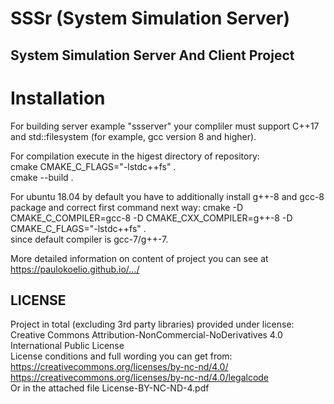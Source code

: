 **SSSr** (**S**ystem **S**imulation **S**erve**r**) 
===============================
System Simulation Server And Client Project
-------------------------------------------



Installation
============

For building server example "ssserver" your compliler must support C++17 and std::filesystem (for example, gcc version 8 and higher). 

For compilation execute in the higest directory of repository:  <br>
    cmake CMAKE_C_FLAGS="-lstdc++fs" .            
    cmake --build .     

For ubuntu 18.04 by default you have to additionally install g++-8 and gcc-8 package and correct first command next way:
    cmake -D CMAKE_C_COMPILER=gcc-8 -D CMAKE_CXX_COMPILER=g++-8 -D CMAKE_C_FLAGS="-lstdc++fs" .  
since default compiler is gcc-7/g++-7.

More detailed information on content of project you can see at   <br> 
https://paulokoelio.github.io/.../  


LICENSE 
--------

Project in total (excluding 3rd party libraries) provided under license:  <br>
Creative Commons Attribution-NonCommercial-NoDerivatives 4.0 International Public License  <br>
License conditions and full wording you can get from:  <br>
https://creativecommons.org/licenses/by-nc-nd/4.0/  <br>
https://creativecommons.org/licenses/by-nc-nd/4.0/legalcode  <br>
Or in the attached file License-BY-NC-ND-4.pdf
